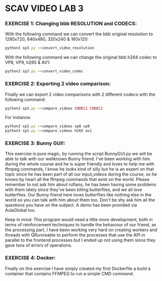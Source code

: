 # SCAV VIDEO LAB 3
### EXERCISE 1: Changing bbb RESOLUTION and CODECS:
With the following command we can convert the bbb original resolution to 1280x720, 640x480, 320x240 & 160x120:
```ruby
python3 sp3.py --convert_video_resolution
```
With the following command we can change the original bbb h264 codec to VP8, VP9, h265 & AV1:
```ruby
python3 sp3.py --convert_video_codec
```

### EXERCISE 2: Exporting 2 video comparison:
Finally we can export 2 video comparisons with 2 different codecs with the following command:
```ruby
python3 sp3.py --compare_videos CODEC1 CODEC2
```
For instance:
```ruby
python3 sp3.py --compare_videos vp8 vp9
python3 sp3.py --compare_videos h265 av1 
```


### EXERCISE 3: Bunny GUI!:
This exercise is pure magic, by running the script BunnyGUI.py we will be able to talk with our wellknown Bunny friend. I've been working with him during the whole course and he is super friendly and loves to help me with ffmpeg commands, I know he looks kind of silly but he is an expert on that topic since he has been part of all our input_videos during the course, so he knows by heart all the ffmpeg commands that exist on the world. Please remember to not ask him about rufians, he has been having some problems with them lately since they've been killing butterflies, and we all love butterflies. Our Bunny friend here loves butterflies like nothing else in the world so you can talk with him about them too. Don't be shy ask him all the questions you have on the subject.
A demo has been provided via AulaGlobal too.

Keep in mind: This program would need a little more development, both in terms of reinforcement techniques to handle the behaviour of our friend, as the processing part, I have been working very hard on creating workers and threads with QRunneable to perform the processes that use the API in parallel to the frontend processes but I ended up not using them since they gave tons of errors of operations.

### EXERCISE 4: Docker:
Finally on this exercise I have simply created my first Dockerfile a build a container that contains FFMPEG to run a simple CMD command.

